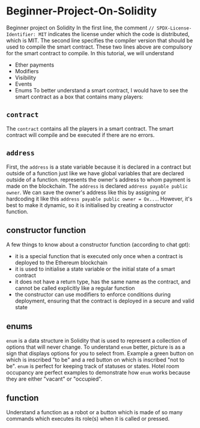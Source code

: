 # Beginner-Project-On-Solidity
Beginner project on Solidity
In the first line, the comment `// SPDX-License-Identifier: MIT` indicates the license under which the code is distributed, which is MIT. 
The second line specifies the compiler version that should be used to compile the smart contract.
These two lines above are compulsory for the smart contract to compile.
In this tutorial, we will understand
- Ether payments
- Modifiers
- Visibility
- Events
- Enums
To better understand a smart contract, I would have to see the smart contract as a box that contains many players:
## `contract`
The `contract` contains all the players in a smart contract. The smart contract will compile and be executed if there are no errors. 
## `address` 
First, the `address` is a state variable because it is declared in a contract but outside of a function just like we have global variables that are declared outside of a function.
represents the owner's address to whom payment is made on the blockchain. 
The `address` is declared `address payable public owner`. We can save the owner's address like this by assigning or hardcoding it like this `address payable public owner = Ox...`.
However, it's best to make it dynamic, so it is initialised by creating a constructor function.
## constructor function
A few things to know about a constructor function (according to chat gpt):
- it is a special function that is executed only once when a contract is deployed to the Ethereum blockchain
- it is used to initialise a state variable or the initial state of a smart contract
- it does not have a return type, has the same name as the contract, and cannot be called explicitly like a regular function
- the constructor can use modifiers to enforce conditions during deployment, ensuring that the contract is deployed in a secure and valid state
## enums
`enum` is a data structure in Solidity that is used to represent a collection of options that will never change. To understand `enum` better, picture is as a sign that displays options for you to select from. Example a green button on which is inscribed "to be" and a red button on which is inscribed "not to be". `enum` is perfect for keeping track of statuses or states. Hotel room occupancy are perfect examples to demonstrate how `enum` works because they are either "vacant" or "occupied".
## function
Understand a function as a robot or a button which is made of so many commands which executes its role(s) when it is called or pressed.

